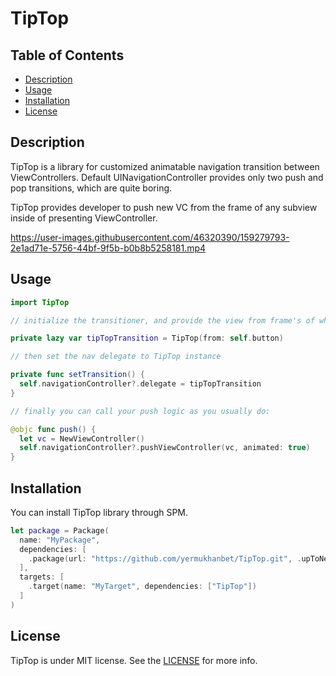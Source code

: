 # TipTop

## Table of Contents

- [Description](#description)
- [Usage](#usage)
- [Installation](#installation)
- [License](#license)

## Description

TipTop is a library for customized animatable navigation transition between ViewControllers. 
Default UINavigationController provides only two push and pop transitions, which are quite boring.

TipTop provides developer to push new VC from the frame of any subview inside of presenting ViewController.


https://user-images.githubusercontent.com/46320390/159279793-2e1ad71e-5756-44bf-9f5b-b0b8b5258181.mp4


## Usage

```swift
import TipTop

// initialize the transitioner, and provide the view from frame's of which you want to push new VC

private lazy var tipTopTransition = TipTop(from: self.button) 

// then set the nav delegate to TipTop instance

private func setTransition() {
  self.navigationController?.delegate = tipTopTransition
}

// finally you can call your push logic as you usually do:

@objc func push() {
  let vc = NewViewController()
  self.navigationController?.pushViewController(vc, animated: true)
}
```

## Installation

You can install TipTop library through SPM.

```swift
let package = Package(
  name: "MyPackage",
  dependencies: [
    .package(url: "https://github.com/yermukhanbet/TipTop.git", .upToNextMajor(from: "1.0.0"))
  ],
  targets: [
    .target(name: "MyTarget", dependencies: ["TipTop"])
  ]
)
```

## License

TipTop is under MIT license. See the [LICENSE](https://github.com/yermukhanbet/TipTop/blob/main/LICENSE.md) for more info.
